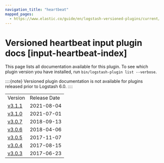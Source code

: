 ```yaml
---
navigation_title: "heartbeat"
mapped_pages:
  - https://www.elastic.co/guide/en/logstash-versioned-plugins/current/input-heartbeat-index.html
---
```


# Versioned heartbeat input plugin docs [input-heartbeat-index]


This page lists all documentation available for this plugin.  To see which plugin version you have installed, run `bin/logstash-plugin list --verbose`.

::::{note}
Versioned plugin documentation is not available for plugins released prior to Logstash 6.0.
::::


|     |     |
| --- | --- |
| Version | Release Date |
| [v3.1.1](v3-1-1-plugins-inputs-heartbeat.md) | 2021-08-04 |
| [v3.1.0](v3-1-0-plugins-inputs-heartbeat.md) | 2021-07-01 |
| [v3.0.7](v3-0-7-plugins-inputs-heartbeat.md) | 2018-09-13 |
| [v3.0.6](v3-0-6-plugins-inputs-heartbeat.md) | 2018-04-06 |
| [v3.0.5](v3-0-5-plugins-inputs-heartbeat.md) | 2017-11-07 |
| [v3.0.4](v3-0-4-plugins-inputs-heartbeat.md) | 2017-08-15 |
| [v3.0.3](v3-0-3-plugins-inputs-heartbeat.md) | 2017-06-23 |









